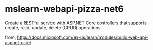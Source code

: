 # mslearn-webapi-pizza-net6

Create a RESTful service with ASP.NET Core controllers that supports create, read, update, delete (CRUD) operations.

from,
https://docs.microsoft.com/en-us/learn/modules/build-web-api-aspnet-core/
